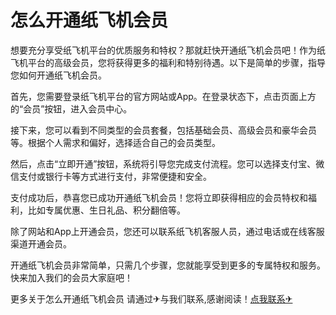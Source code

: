 # 怎么开通纸飞机会员

想要充分享受纸飞机平台的优质服务和特权？那就赶快开通纸飞机会员吧！作为纸飞机平台的高级会员，您将获得更多的福利和特别待遇。以下是简单的步骤，指导您如何开通纸飞机会员。

首先，您需要登录纸飞机平台的官方网站或App。在登录状态下，点击页面上方的“会员”按钮，进入会员中心。

接下来，您可以看到不同类型的会员套餐，包括基础会员、高级会员和豪华会员等。根据个人需求和偏好，选择适合自己的会员类型。

然后，点击“立即开通”按钮，系统将引导您完成支付流程。您可以选择支付宝、微信支付或银行卡等方式进行支付，非常便捷和安全。

支付成功后，恭喜您已成功开通纸飞机会员！您将立即获得相应的会员特权和福利，比如专属优惠、生日礼品、积分翻倍等。

除了网站和App上开通会员，您还可以联系纸飞机客服人员，通过电话或在线客服渠道开通会员。

开通纸飞机会员非常简单，只需几个步骤，您就能享受到更多的专属特权和服务。快来加入我们的会员大家庭吧！

更多关于怎么开通纸飞机会员 请通过✈与我们联系,感谢阅读！[点我联系✈](https://vip.G208.com)